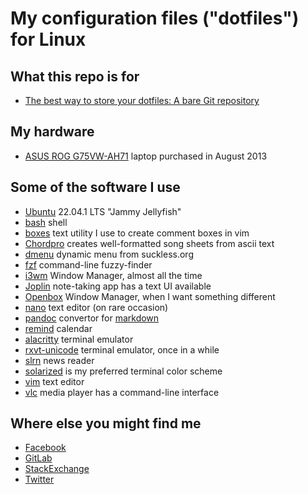 # My configuration files ("dotfiles") for Linux

## What this repo is for

- [The best way to store your dotfiles: A bare Git repository](https://www.atlassian.com/git/tutorials/dotfiles)

## My hardware

- [ASUS ROG G75VW-AH71](https://rog.asus.com/articles/hands-on/asus-g75vw-gaming-laptop-overview/) laptop purchased in August 2013

## Some of the software I use

- [Ubuntu](https://ubuntu.com/download/desktop) 22.04.1 LTS "Jammy Jellyfish"
- [bash](https://www.gnu.org/software/bash/) shell
- [boxes](https://boxes.thomasjensen.com/) text utility I use to create comment boxes in vim
- [Chordpro](https://www.chordpro.org/chordpro/) creates well-formatted song sheets from ascii text
- [dmenu](https://tools.suckless.org/dmenu/) dynamic menu from suckless.org
- [fzf](https://github.com/junegunn/fzf) command-line fuzzy-finder
- [i3wm](https://i3wm.org/) Window Manager, almost all the time
- [Joplin](https://joplinapp.org/) note-taking app has a text UI available
- [Openbox](http://openbox.org/wiki/Main_Page) Window Manager, when I want something different
- [nano](https://www.nano-editor.org/) text editor (on rare occasion)
- [pandoc](https://pandoc.org/) convertor for [markdown](https://daringfireball.net/projects/markdown/)
- [remind](https://dianne.skoll.ca/projects/remind/) calendar
- [alacritty](https://alacritty.org/) terminal emulator
- [rxvt-unicode](http://software.schmorp.de/pkg/rxvt-unicode.html) terminal emulator, once in a while
- [slrn](https://slrn.info/) news reader
- [solarized](https://ethanschoonover.com/solarized/) is my preferred terminal color scheme
- [vim](https://www.vim.org/) text editor
- [vlc](https://www.videolan.org/) media player has a command-line interface

## Where else you might find me

- [Facebook](https://www.facebook.com/michael.debusk.31)
- [GitLab](https://gitlab.com/mdebusk)
- [StackExchange](https://stackexchange.com/users/2998028/mdebusk)
- [Twitter](https://twitter.com/nlphilia)

